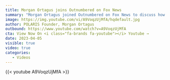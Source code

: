 ```yaml
---
title: Morgan Ortagus joins Outnumbered on Fox News
summary: "Morgan Ortagus joined Outnumbered on Fox News to discuss how the transparently political case against former President Trump jeopardizes America's ability to lead discussions on democracy and the rule of law around the world. " 
image: https://img.youtube.com/vi/A9VoqzUjMfA/hqdefault.jpg
author: POLARIS Founder, Morgan Ortagus
outbound: https://www.youtube.com/watch?v=A9VoqzUjMfA
cta: View Now On <i class="fa-brands fa-youtube"></i> Youtube →
date: 2023-04-05
visible: true
video: true
categories:
   - Videos
---
```


{{< youtube A9VoqzUjMfA >}}